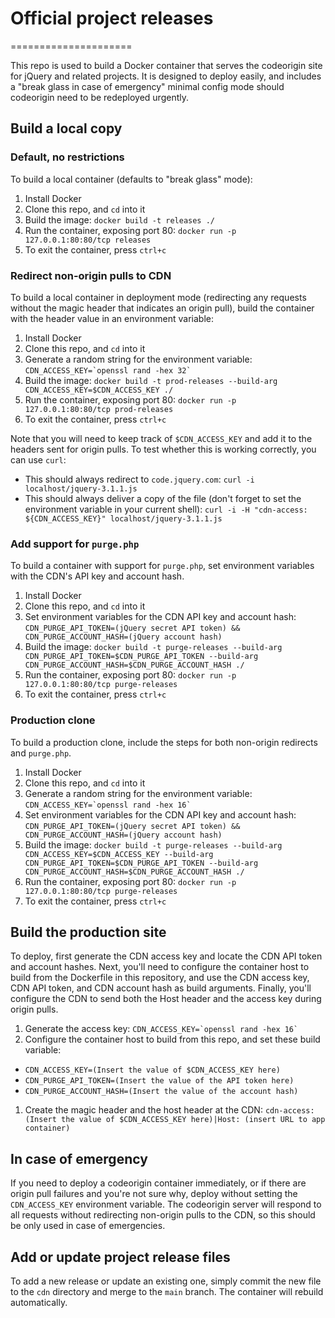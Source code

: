 # Official project releases
=====================

This repo is used to build a Docker container that serves the codeorigin site for jQuery and related projects. It is designed to deploy easily, and includes a "break glass in case of emergency" minimal config mode should codeorigin need to be redeployed urgently.

## Build a local copy

### Default, no restrictions

To build a local container (defaults to "break glass" mode):

1. Install Docker
1. Clone this repo, and `cd` into it
1. Build the image: `docker build -t releases ./`
1. Run the container, exposing port 80: `docker run -p 127.0.0.1:80:80/tcp releases`
1. To exit the container, press `ctrl+c`

### Redirect non-origin pulls to CDN

To build a local container in deployment mode (redirecting any requests without the magic header that indicates an origin pull), build the container with the header value in an environment variable:

1. Install Docker
1. Clone this repo, and `cd` into it
1. Generate a random string for the environment variable: ``CDN_ACCESS_KEY=`openssl rand -hex 32` ``
1. Build the image: `docker build -t prod-releases --build-arg CDN_ACCESS_KEY=$CDN_ACCESS_KEY ./`
1. Run the container, exposing port 80: `docker run -p 127.0.0.1:80:80/tcp prod-releases`
1. To exit the container, press `ctrl+c`

Note that you will need to keep track of `$CDN_ACCESS_KEY` and add it to the headers sent for origin pulls. To test whether this is working correctly, you can use `curl`:

* This should always redirect to `code.jquery.com`: `curl -i localhost/jquery-3.1.1.js`
* This should always deliver a copy of the file (don't forget to set the environment variable in your current shell): `curl -i -H "cdn-access: ${CDN_ACCESS_KEY}" localhost/jquery-3.1.1.js`

### Add support for `purge.php`

To build a container with support for `purge.php`, set environment variables with the CDN's API key and account hash.

1. Install Docker
1. Clone this repo, and `cd` into it
1. Set environment variables for the CDN API key and account hash: `CDN_PURGE_API_TOKEN=(jQuery secret API token) && CDN_PURGE_ACCOUNT_HASH=(jQuery account hash)`
1. Build the image: `docker build -t purge-releases --build-arg CDN_PURGE_API_TOKEN=$CDN_PURGE_API_TOKEN --build-arg CDN_PURGE_ACCOUNT_HASH=$CDN_PURGE_ACCOUNT_HASH ./`
1. Run the container, exposing port 80: `docker run -p 127.0.0.1:80:80/tcp purge-releases`
1. To exit the container, press `ctrl+c`

### Production clone

To build a production clone, include the steps for both non-origin redirects and `purge.php`.

1. Install Docker
1. Clone this repo, and `cd` into it
1. Generate a random string for the environment variable: ``CDN_ACCESS_KEY=`openssl rand -hex 16` ``
1. Set environment variables for the CDN API key and account hash: `CDN_PURGE_API_TOKEN=(jQuery secret API token) && CDN_PURGE_ACCOUNT_HASH=(jQuery account hash)`
1. Build the image: `docker build -t purge-releases --build-arg CDN_ACCESS_KEY=$CDN_ACCESS_KEY --build-arg CDN_PURGE_API_TOKEN=$CDN_PURGE_API_TOKEN --build-arg CDN_PURGE_ACCOUNT_HASH=$CDN_PURGE_ACCOUNT_HASH ./`
1. Run the container, exposing port 80: `docker run -p 127.0.0.1:80:80/tcp purge-releases`
1. To exit the container, press `ctrl+c`

## Build the production site

To deploy, first generate the CDN access key and locate the CDN API token and account hashes. Next, you'll need to configure the container host to build from the Dockerfile in this repository, and use the CDN access key, CDN API token, and CDN account hash as build arguments. Finally, you'll configure the CDN to send both the Host header and the access key during origin pulls.

1. Generate the access key: ``CDN_ACCESS_KEY=`openssl rand -hex 16` ``
1. Configure the container host to build from this repo, and set these build variable:
  * `CDN_ACCESS_KEY=(Insert the value of $CDN_ACCESS_KEY here)`
  * `CDN_PURGE_API_TOKEN=(Insert the value of the API token here)`
  * `CDN_PURGE_ACCOUNT_HASH=(Insert the value of the account hash)`
1. Create the magic header and the host header at the CDN: `cdn-access: (Insert the value of $CDN_ACCESS_KEY here)|Host: (insert URL to app container)`

## In case of emergency

If you need to deploy a codeorigin container immediately, or if there are origin pull failures and you're not sure why, deploy without setting the `CDN_ACCESS_KEY` environment variable. The codeorigin server will respond to all requests without redirecting non-origin pulls to the CDN, so this should be only used in case of emergencies.

## Add or update project release files

To add a new release or update an existing one, simply commit the new file to the `cdn` directory and merge to the `main` branch. The container will rebuild automatically.
